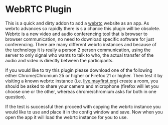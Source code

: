 WebRTC Plugin
=============

This is a quick and dirty addon to add a [webrtc][1] website as an app. As webrtc
advances so rapidly there is s a chance this plugin will be obsolete. Webrtc is
a new video and audio conferencing tool that is browser to browser
communication, no need to download specific software for just conferencing.
There are many different webrtc instances and because of the technology it is
really a person 2 person communication, using the server to only signal who
wants to talk to who, the actual transfer of the audio and video is directly
between the participants.

If you would like to try this plugin please download one of the following
either Chrome/Chromium 25 or higher or Firefox 21 or higher. Then test it by
visiting a known webrtc instance (i.e. [live.mayfirst.org](https://live.mayfirst.org)) create a
room, you should be asked to share your camera and microphone (firefox will let
you choose one or the other, whereas chrome/chromium asks for both in one
question).

If the test is successful then proceed with copying the webrtc instance you
would like to use and place it in the config window and save. Now when you
open the app it will load the webrtc instance for you to use.

[1]: https://en.wikipedia.org/wiki/WebRTC
